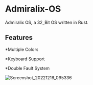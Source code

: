 # Admiralix-OS
Admiralix OS, a 32_Bit OS written in Rust.

## Features
*Multiple Colors

*Keyboard Support

*Double Fault System

![Screenshot_20221216_095336](https://user-images.githubusercontent.com/71524929/208773171-ac5e956a-be92-4043-a002-a757a5be1883.png)




